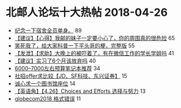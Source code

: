 # 北邮人论坛十大热帖 2018-04-26

- [纪念一下宿舍全员单身。](https://bbs.byr.cn/article/Friends/1865996) 89
- [【建议】【心得】我邮的妹子一定要小心了，你的周围真的很危险](https://bbs.byr.cn/article/Talking/5999908) 65
- [笑死我了，给大家科普一下平头哥的梗，完整版](https://bbs.byr.cn/article/Picture/3211528) 55
- [【发泄】【求助】大晚上的被吓着了，有在微信工作的学长学姐吗](https://bbs.byr.cn/article/Feeling/3054614) 41
- [【建议】实习了6个月该放弃吗](https://bbs.byr.cn/article/Job/1969093) 40
- [6000–7000左右预算笔记本推荐](https://bbs.byr.cn/article/DigiLife/303361) 34
- [社招offer求比较【JD、SF科技、东兴证券】](https://bbs.byr.cn/article/WorkLife/1101876) 15
- [诚心求一个图书馆座位](https://bbs.byr.cn/article/AimGraduate/1141596) 14
- [【英语角】【4.26】Choices and Efforts 选择与努力](https://bbs.byr.cn/article/EnglishBar/74198) 13
- [globecom2018 格式错误](https://bbs.byr.cn/article/Paper/29968) 11


